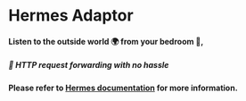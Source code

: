 # Hermes Adaptor

#### Listen to the outside world 🌍 from your bedroom 🛌,
##### 📡 HTTP request forwarding with no hassle

**Please refer to [Hermes documentation](https://github.com/nclsndr/hermes#hermes) for more information.**